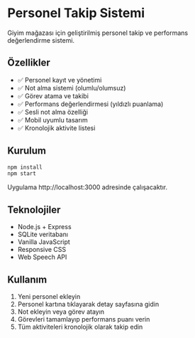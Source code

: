 # Personel Takip Sistemi

Giyim mağazası için geliştirilmiş personel takip ve performans değerlendirme sistemi.

## Özellikler

- ✅ Personel kayıt ve yönetimi
- ✅ Not alma sistemi (olumlu/olumsuz)
- ✅ Görev atama ve takibi
- ✅ Performans değerlendirmesi (yıldızlı puanlama)
- ✅ Sesli not alma özelliği
- ✅ Mobil uyumlu tasarım
- ✅ Kronolojik aktivite listesi

## Kurulum

```bash
npm install
npm start
```

Uygulama http://localhost:3000 adresinde çalışacaktır.

## Teknolojiler

- Node.js + Express
- SQLite veritabanı
- Vanilla JavaScript
- Responsive CSS
- Web Speech API

## Kullanım

1. Yeni personel ekleyin
2. Personel kartına tıklayarak detay sayfasına gidin
3. Not ekleyin veya görev atayın
4. Görevleri tamamlayıp performans puanı verin
5. Tüm aktiviteleri kronolojik olarak takip edin